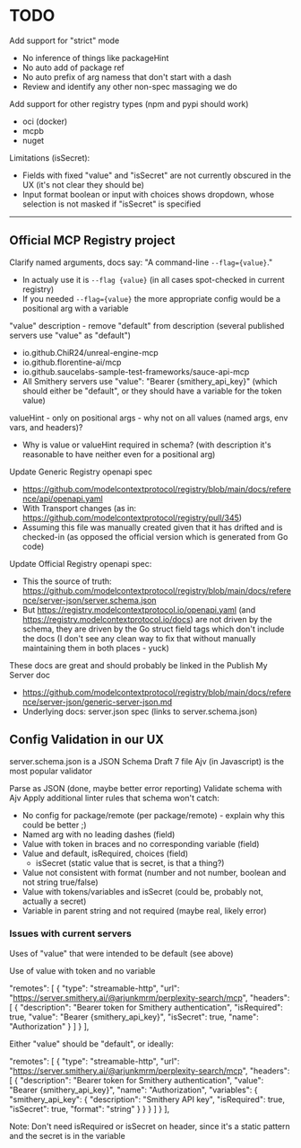 # TODO

Add support for "strict" mode
- No inference of things like packageHint
- No auto add of package ref
- No auto prefix of arg namess that don't start with a dash
- Review and identify any other non-spec massaging we do

Add support for other registry types (npm and pypi should work)
- oci (docker)
- mcpb
- nuget

Limitations (isSecret):
- Fields with fixed "value" and "isSecret" are not currently obscured in the UX (it's not clear they should be)
- Input format boolean or input with choices shows dropdown, whose selection is not masked if "isSecret" is specified

-----

## Official MCP Registry project

Clarify named arguments, docs say: "A command-line `--flag={value}`."
- In actualy use it is `--flag {value}` (in all cases spot-checked in current registry)
- If you needed `--flag={value}` the more appropriate config would be a positional arg with a variable

"value" description - remove "default" from description (several published servers use "value" as "default")
- io.github.ChiR24/unreal-engine-mcp
- io.github.florentine-ai/mcp
- io.github.saucelabs-sample-test-frameworks/sauce-api-mcp
- All Smithery servers use "value": "Bearer {smithery_api_key}" (which should either be "default", or they should have a variable for the token value)

valueHint - only on positional args - why not on all values (named args, env vars, and headers)?
- Why is value or valueHint required in schema?  (with description it's reasonable to have neither even for a positional arg)

Update Generic Registry openapi spec
- https://github.com/modelcontextprotocol/registry/blob/main/docs/reference/api/openapi.yaml
- With Transport changes (as in: https://github.com/modelcontextprotocol/registry/pull/345)
- Assuming this file was manually created given that it has drifted and is checked-in (as opposed the official version which is generated from Go code)

Update Official Registry openapi spec:
- This the source of truth: https://github.com/modelcontextprotocol/registry/blob/main/docs/reference/server-json/server.schema.json
- But https://registry.modelcontextprotocol.io/openapi.yaml (and https://registry.modelcontextprotocol.io/docs) are not driven by the schema, they are driven by the Go struct field tags which don't include the docs (I don't see any clean way to fix that without manually maintaining them in both places - yuck)

These docs are great and should probably be linked in the Publish My Server doc
- https://github.com/modelcontextprotocol/registry/blob/main/docs/reference/server-json/generic-server-json.md
- Underlying docs: server.json spec (links to server.schema.json)

## Config Validation in our UX

server.schema.json is a JSON Schema Draft 7 file
Ajv (in Javascript) is the most popular validator

Parse as JSON (done, maybe better error reporting)
Validate schema with Ajv
Apply additional linter rules that schema won't catch:
- No config for package/remote (per package/remote) - explain why this could be better ;)
- Named arg with no leading dashes (field)
- Value with token in braces and no corresponding variable (field)
- Value and default, isRequired, choices (field)
  - isSecret (static value that is secret, is that a thing?)
- Value not consistent with format (number and not number, boolean and not string true/false)
- Value with tokens/variables and isSecret (could be, probably not, actually a secret)
- Variable in parent string and not required (maybe real, likely error)

### Issues with current servers

Uses of "value" that were intended to be default (see above)

Use of value with token and no variable

"remotes": [
  {
    "type": "streamable-http",
    "url": "https://server.smithery.ai/@arjunkmrm/perplexity-search/mcp",
    "headers": [
      {
        "description": "Bearer token for Smithery authentication",
        "isRequired": true,
        "value": "Bearer {smithery_api_key}",
        "isSecret": true,
        "name": "Authorization"
      }
    ]
  }
],

Either "value" should be "default", or ideally:

"remotes": [
  {
    "type": "streamable-http",
    "url": "https://server.smithery.ai/@arjunkmrm/perplexity-search/mcp",
    "headers": [
      {
        "description": "Bearer token for Smithery authentication",
        "value": "Bearer {smithery_api_key}",
        "name": "Authorization",
        "variables": {
          "smithery_api_key": {
            "description": "Smithery API key",
            "isRequired": true,
            "isSecret": true,
            "format": "string"
          }
        }
      }
    ]
  }
],

Note: Don't need isRequired or isSecret on header, since it's a static pattern and the secret is in the variable